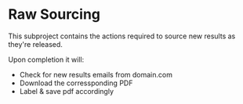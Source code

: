 # Raw Sourcing

This subproject contains the actions required to source new results as they're released.

Upon completion it will:
- Check for new results emails from domain.com
- Download the corressponding PDF
- Label & save pdf accordingly